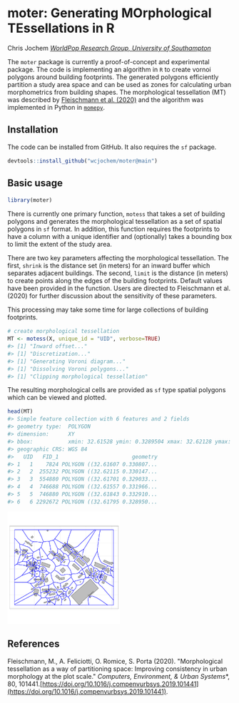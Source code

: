 


<!-- README.md is generated from README.Rmd. Please edit that file -->

# moter: Generating **MO**rphological **TE**ssellations in **R**

Chris Jochem
*[WorldPop Research Group, University of Southampton](https://www.worldpop.org/)*

The `moter` package is currently a proof-of-concept and experimental package.
The code is implementing an algorithm in `R` to create
vornoi polygons around building footprints. The generated polygons
efficiently partition a study area space and can be used as zones for
calculating urban morphometrics from building shapes. The morphological
tessellation (MT) was described by [Fleischmann et al.
(2020)](https://doi.org/10.1016/j.compenvurbsys.2019.101441) and the algorithm
was implemented in Python in [`momepy`](https://docs.momepy.org).

## Installation

The code can be installed from GitHub. It also requires the `sf` package.

```r
devtools::install_github("wcjochem/moter@main")
```



## Basic usage


```r
library(moter)
```

There is currently one primary function, `motess` that takes a set of building
polygons and generates the morphological tessellation as a set of spatial
polygons in `sf` format. In addition, this function requires the footprints to
have a column with a unique identifier and (optionally) takes a bounding box to
limit the extent of the study area.

There are two key parameters affecting the morphological tessellation. The
first, `shrink` is the distance set (in meters) for an inward buffer which
separates adjacent buildings. The second, `limit` is the distance (in meters) to
create points along the edges of the building footprints. Default values have
been provided in the function. Users are directed to Fleischmann et al. (2020)
for further discussion about the sensitivity of these parameters.

This processing may take some time for large collections of building footprints.


```r
# create morphological tessellation
MT <- motess(X, unique_id = "UID", verbose=TRUE)
#> [1] "Inward offset..."
#> [1] "Discretization..."
#> [1] "Generating Voroni diagram..."
#> [1] "Dissolving Voroni polygons..."
#> [1] "Clipping morphological tessellation"
```
The resulting morphological cells are provided as `sf` type spatial polygons
which can be viewed and plotted.


```r
head(MT)
#> Simple feature collection with 6 features and 2 fields
#> geometry type:  POLYGON
#> dimension:      XY
#> bbox:           xmin: 32.61528 ymin: 0.3289504 xmax: 32.62128 ymax: 0.334044
#> geographic CRS: WGS 84
#>   UID   FID_1                       geometry
#> 1   1    7824 POLYGON ((32.61607 0.330807...
#> 2   2  255232 POLYGON ((32.62115 0.330147...
#> 3   3  554880 POLYGON ((32.61701 0.329033...
#> 4   4  746688 POLYGON ((32.61557 0.331966...
#> 5   5  746880 POLYGON ((32.61843 0.332910...
#> 6   6 2292672 POLYGON ((32.61795 0.328950...
```

<img src="man/figures/REAsDME-plotting-1.png" title="Example morphological tessellation" alt="Example morphological tessellation" width="50%" />


## References
Fleischmann, M., A. Feliciotti, O. Romice, S. Porta (2020). "Morphological
tessellation as a way of partitioning space: Improving consistency in urban
morphology at the plot scale."  *Computers, Environment, & Urban Systems**, 80,
101441.[https://doi.org/10.1016/j.compenvurbsys.2019.101441](https://doi.org/10.1016/j.compenvurbsys.2019.101441).
